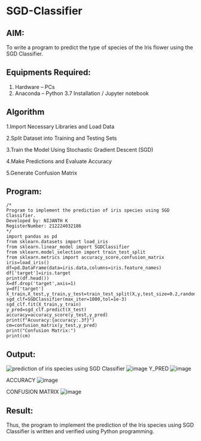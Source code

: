 # SGD-Classifier
## AIM:
To write a program to predict the type of species of the Iris flower using the SGD Classifier.

## Equipments Required:
1. Hardware – PCs
2. Anaconda – Python 3.7 Installation / Jupyter notebook

## Algorithm
1.Import Necessary Libraries and Load Data

2.Split Dataset into Training and Testing Sets

3.Train the Model Using Stochastic Gradient Descent (SGD)

4.Make Predictions and Evaluate Accuracy

5.Generate Confusion Matrix



## Program:
```
/*
Program to implement the prediction of iris species using SGD Classifier.
Developed by: NIJANTH K
RegisterNumber: 212224032186 
*/
import pandas as pd
from sklearn.datasets import load_iris
from sklearn.linear_model import SGDClassifier
from sklearn.model_selection import train_test_split
from sklearn.metrics import accuracy_score,confusion_matrix
iris=load_iris()
df=pd.DataFrame(data=iris.data,columns=iris.feature_names)
df['target']=iris.target
print(df.head())
X=df.drop('target',axis=1)
y=df['target']
X_train,X_test,y_train,y_test=train_test_split(X,y,test_size=0.2,random_state=0)
sgd_clf=SGDClassifier(max_iter=1000,tol=1e-3)
sgd_clf.fit(X_train,y_train)
y_pred=sgd_clf.predict(X_test)
accuracy=accuracy_score(y_test,y_pred)
print(f"Acuuracy:{accuracy:.3f}")
cm=confusion_matrix(y_test,y_pred)
print("Confusion Matrix:")
print(cm)

```

## Output:
![prediction of iris species using SGD Classifier](sam.png)
![image](https://github.com/user-attachments/assets/b8bdcef2-ff2d-4265-a496-96ced1977680)
Y_PRED
![image](https://github.com/user-attachments/assets/f1579470-7f1e-44e0-8814-6591f5166591)

ACCURACY
![image](https://github.com/user-attachments/assets/58c78296-0f27-47a5-88c7-058e24261037)

CONFUSION MATRIX
![image](https://github.com/user-attachments/assets/9573e293-eb12-4c13-bc9a-9a69f8ebdcb1)

## Result:
Thus, the program to implement the prediction of the Iris species using SGD Classifier is written and verified using Python programming.
